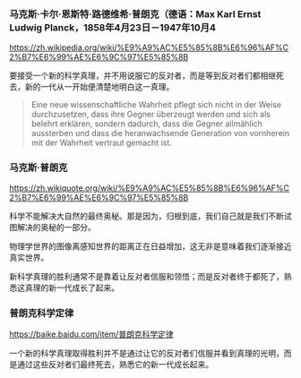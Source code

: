### 马克斯·卡尔·恩斯特·路德维希·普朗克（德语：Max Karl Ernst Ludwig Planck，1858年4月23日－1947年10月4
https://zh.wikipedia.org/wiki/%E9%A9%AC%E5%85%8B%E6%96%AF%C2%B7%E6%99%AE%E6%9C%97%E5%85%8B

要接受一个新的科学真理，并不用说服它的反对者，而是等到反对者们都相继死去，新的一代从一开始便清楚地明白这一真理。
>Eine neue wissenschaftliche Wahrheit pflegt sich nicht in der Weise durchzusetzen, dass ihre Gegner überzeugt werden und sich als belehrt erklären, sondern dadurch, dass die Gegner allmählich aussterben und dass die heranwachsende Generation von vornherein mit der Wahrheit vertraut gemacht ist.

### 马克斯·普朗克
https://zh.wikiquote.org/wiki/%E9%A9%AC%E5%85%8B%E6%96%AF%C2%B7%E6%99%AE%E6%9C%97%E5%85%8B

科学不能解决大自然的最终奥秘。那是因为，归根到底，我们自己就是我们不断试图解决的奥秘的一部分。

物理学世界的图像离感知世界的距离正在日益增加，这无非是意味着我们逐渐接近真实世界。

新科学真理的胜利通常不是靠着让反对者信服和领悟；而是反对者终于都死了，熟悉这真理的新一代成长了起来。

### 普朗克科学定律
https://baike.baidu.com/item/普朗克科学定律

一个新的科学真理取得胜利并不是通过让它的反对者们信服并看到真理的光明，而是通过这些反对者们最终死去，熟悉它的新一代成长起来。
